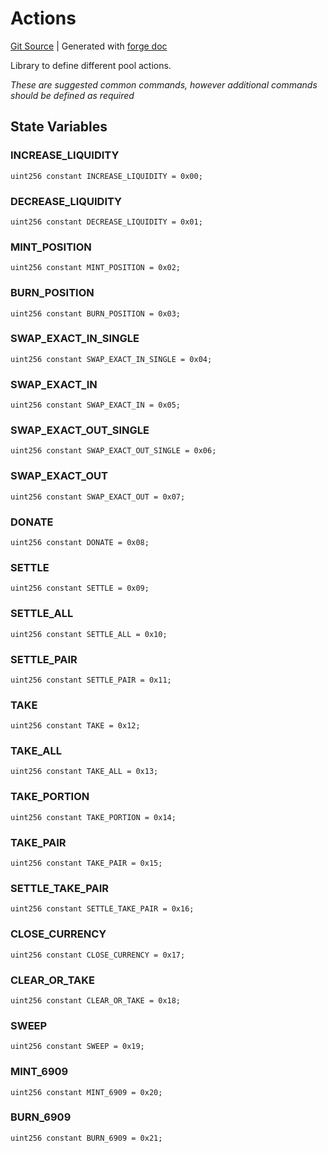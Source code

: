 # Actions
[Git Source](https://github.com/Uniswap/docs/blob/47e3c30ae8a0d7c086bf3e41bd0e7e3a854e280b/src/libraries/Actions.sol)
| Generated with [forge doc](https://book.getfoundry.sh/reference/forge/forge-doc)

Library to define different pool actions.

*These are suggested common commands, however additional commands should be defined as required*


## State Variables
### INCREASE_LIQUIDITY

```solidity
uint256 constant INCREASE_LIQUIDITY = 0x00;
```


### DECREASE_LIQUIDITY

```solidity
uint256 constant DECREASE_LIQUIDITY = 0x01;
```


### MINT_POSITION

```solidity
uint256 constant MINT_POSITION = 0x02;
```


### BURN_POSITION

```solidity
uint256 constant BURN_POSITION = 0x03;
```


### SWAP_EXACT_IN_SINGLE

```solidity
uint256 constant SWAP_EXACT_IN_SINGLE = 0x04;
```


### SWAP_EXACT_IN

```solidity
uint256 constant SWAP_EXACT_IN = 0x05;
```


### SWAP_EXACT_OUT_SINGLE

```solidity
uint256 constant SWAP_EXACT_OUT_SINGLE = 0x06;
```


### SWAP_EXACT_OUT

```solidity
uint256 constant SWAP_EXACT_OUT = 0x07;
```


### DONATE

```solidity
uint256 constant DONATE = 0x08;
```


### SETTLE

```solidity
uint256 constant SETTLE = 0x09;
```


### SETTLE_ALL

```solidity
uint256 constant SETTLE_ALL = 0x10;
```


### SETTLE_PAIR

```solidity
uint256 constant SETTLE_PAIR = 0x11;
```


### TAKE

```solidity
uint256 constant TAKE = 0x12;
```


### TAKE_ALL

```solidity
uint256 constant TAKE_ALL = 0x13;
```


### TAKE_PORTION

```solidity
uint256 constant TAKE_PORTION = 0x14;
```


### TAKE_PAIR

```solidity
uint256 constant TAKE_PAIR = 0x15;
```


### SETTLE_TAKE_PAIR

```solidity
uint256 constant SETTLE_TAKE_PAIR = 0x16;
```


### CLOSE_CURRENCY

```solidity
uint256 constant CLOSE_CURRENCY = 0x17;
```


### CLEAR_OR_TAKE

```solidity
uint256 constant CLEAR_OR_TAKE = 0x18;
```


### SWEEP

```solidity
uint256 constant SWEEP = 0x19;
```


### MINT_6909

```solidity
uint256 constant MINT_6909 = 0x20;
```


### BURN_6909

```solidity
uint256 constant BURN_6909 = 0x21;
```


